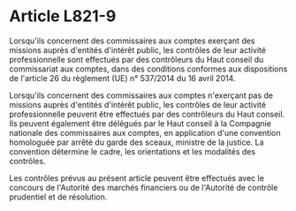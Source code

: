 # Article L821-9

<p>Lorsqu'ils concernent des commissaires aux comptes exerçant des missions auprès d'entités d'intérêt public, les contrôles de leur activité professionnelle sont effectués par des contrôleurs du Haut conseil du commissariat aux comptes, dans des conditions conformes aux dispositions de l'article 26 du règlement (UE) n° 537/2014 du 16 avril 2014. </p><p> Lorsqu'ils concernent des commissaires aux comptes n'exerçant pas de missions auprès d'entités d'intérêt public, les contrôles de leur activité professionnelle peuvent être effectués par des contrôleurs du Haut conseil. Ils peuvent également être délégués par le Haut conseil à la Compagnie nationale des commissaires aux comptes, en application d'une convention homologuée par arrêté du garde des sceaux, ministre de la justice. La convention détermine le cadre, les orientations et les modalités des contrôles. </p><p> Les contrôles prévus au présent article peuvent être effectués avec le concours de l'Autorité des marchés financiers ou de l'Autorité de contrôle prudentiel et de résolution. </p>